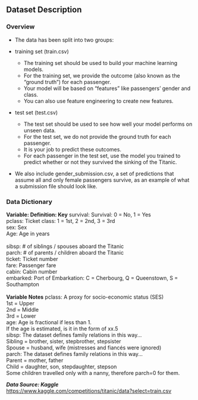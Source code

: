 ## Dataset Description
### Overview
- The data has been split into two groups:

- training set (train.csv)
  - The training set should be used to build your machine learning models. 
  - For the training set, we provide the outcome (also known as the “ground truth”) for each passenger. 
  - Your model will be based on “features” like passengers’ gender and class. 
  - You can also use feature engineering to create new features.

- test set (test.csv)
  - The test set should be used to see how well your model performs on unseen data. 
  - For the test set, we do not provide the ground truth for each passenger. 
  - It is your job to predict these outcomes. 
  - For each passenger in the test set, use the model you trained to predict whether or not they survived the sinking of the Titanic.

- We also include gender_submission.csv, a set of predictions that assume all and only female passengers survive, as an example of what a submission file should look like.

### Data Dictionary
**Variable: Definition: Key**
survival: Survival: 0 = No, 1 = Yes<br>
pclass: Ticket class: 1 = 1st, 2 = 2nd, 3 = 3rd<br>
sex: Sex	<br>
Age: Age in years<br>	
sibsp: # of siblings / spouses aboard the Titanic	<br>
parch: # of parents / children aboard the Titanic	<br>
ticket: Ticket number	<br>
fare: Passenger fare	<br>
cabin: Cabin number	<br>
embarked: Port of Embarkation: C = Cherbourg, Q = Queenstown, S = Southampton<br><br>
**Variable Notes**
pclass: A proxy for socio-economic status (SES)<br>
1st = Upper<br>
2nd = Middle<br>
3rd = Lower<br>
age: Age is fractional if less than 1.<br> If the age is estimated, is it in the form of xx.5<br>
sibsp: The dataset defines family relations in this way...<br>
Sibling = brother, sister, stepbrother, stepsister<br>
Spouse = husband, wife (mistresses and fiancés were ignored)<br>
parch: The dataset defines family relations in this way...<br>
Parent = mother, father<br>
Child = daughter, son, stepdaughter, stepson<br>
Some children travelled only with a nanny, therefore parch=0 for them.<br>

***Data Source: Kaggle***<br>
https://www.kaggle.com/competitions/titanic/data?select=train.csv